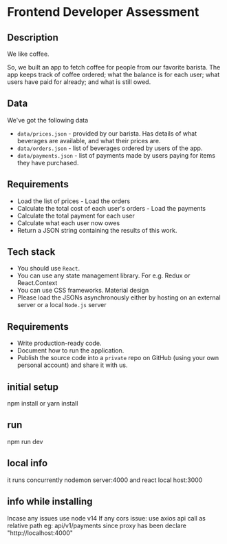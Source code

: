 # Frontend Developer Assessment

## Description

We like coffee.

So, we built an app to fetch coffee for people from our favorite barista.
The app keeps track of coffee ordered; what the balance is for each user; what users have paid for already; and what is still owed.

## Data

We've got the following data

-   `data/prices.json` - provided by our barista. Has details of what beverages are available, and what their prices are.
-   `data/orders.json` - list of beverages ordered by users of the app.
-   `data/payments.json` - list of payments made by users paying for items they have purchased.

## Requirements

-   Load the list of prices - Load the orders
-   Calculate the total cost of each user's orders - Load the payments
-   Calculate the total payment for each user
-   Calculate what each user now owes
-   Return a JSON string containing the results of this work.

## Tech stack

-   You should use `React`.
-   You can use any state management library. For e.g. Redux or React.Context
-   You can use CSS frameworks. Material design
-   Please load the JSONs asynchronously either by hosting on an external server or a local `Node.js` server

## Requirements

-   Write production-ready code.
-   Document how to run the application.
-   Publish the source code into a `private` repo on GitHub (using your own personal account) and share it with us.

## initial setup

npm install or yarn install

## run

npm run dev

## local info

it runs concurrently nodemon server:4000 and react local host:3000

## info while installing

Incase any issues use node v14
If any cors issue: use axios api call as relative path eg: api/v1/payments
since proxy has been declare "http://localhost:4000"

